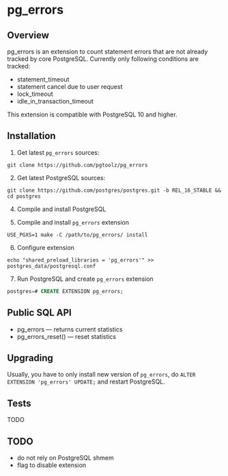 # pg_errors

## Overview

pg_errors is an extension to count statement errors that are not already tracked by core PostgreSQL. Currently only following conditions are tracked:
* statement_timeout
* statement cancel due to user request
* lock_timeout
* idle_in_transaction_timeout

This extension is compatible with PostgreSQL 10 and higher.

## Installation

1) Get latest `pg_errors` sources:

```shell
git clone https://github.com/pgtoolz/pg_errors
```

2) Get latest PostgreSQL sources:

```shell
git clone https://github.com/postgres/postgres.git -b REL_16_STABLE && cd postgres
```

4) Compile and install PostgreSQL

5) Compile and install `pg_errors` extension

```shell
USE_PGXS=1 make -C /path/to/pg_errors/ install
```

6) Configure extension

```shell
echo "shared_preload_libraries = 'pg_errors'" >> postgres_data/postgresql.conf
```

7) Run PostgreSQL and create `pg_errors` extension

```sql
postgres=# CREATE EXTENSION pg_errors;
```

## Public SQL API

 * pg_errors — returns current statistics
 * pg_errors_reset() — reset statistics

## Upgrading

Usually, you have to only install new version of `pg_errors`, do `ALTER EXTENSION 'pg_errors' UPDATE;` and restart PostgreSQL.

## Tests

TODO

## TODO

* do not rely on PostgreSQL shmem
* flag to disable extension
